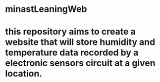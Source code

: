 # minastLeaningWeb
# this repository aims to create a website that will store humidity and temperature data recorded by a electronic sensors circuit at a given location.
